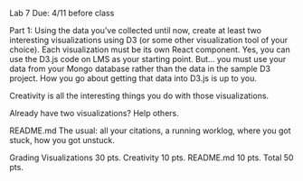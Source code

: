 Lab 7
Due: 4/11 before class

Part 1:
Using the data you’ve collected until now, create at least two interesting visualizations using D3 (or some other visualization tool of your choice).
Each visualization must be its own React component.
Yes, you can use the D3.js code on LMS as your starting point.
But… you must use your data from your Mongo database rather than the data in the sample D3 project.
How you go about getting that data into D3.js is up to you.

Creativity is all the interesting things you do with those visualizations.

Already have two visualizations? Help others.

README.md
The usual: all your citations, a running worklog, where you got stuck, how you got unstuck.

Grading
Visualizations						30 pts.
Creativity						10 pts.
README.md						10 pts.
Total							50 pts.
